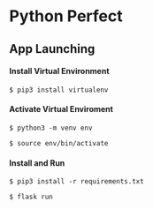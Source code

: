 # Python Perfect

## App Launching

#### Install Virtual Environment

```
$ pip3 install virtualenv
```

#### Activate Virtual Enviroment

```
$ python3 -m venv env
```

```
$ source env/bin/activate
```

#### Install and Run

```
$ pip3 install -r requirements.txt
```

```
$ flask run
```
